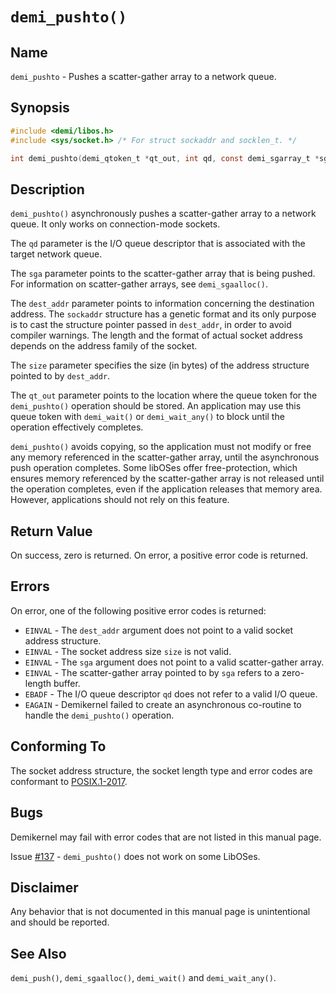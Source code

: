 
# `demi_pushto()`

## Name

`demi_pushto` - Pushes a scatter-gather array to a network queue.

## Synopsis

```c
#include <demi/libos.h>
#include <sys/socket.h> /* For struct sockaddr and socklen_t. */

int demi_pushto(demi_qtoken_t *qt_out, int qd, const demi_sgarray_t *sga, const struct sockaddr *dest_addr, socklen_t size);
```

## Description

`demi_pushto()` asynchronously pushes a scatter-gather array to a network queue. It only works on connection-mode
sockets.

The `qd` parameter is the I/O queue descriptor that is associated with the target network queue.

The `sga` parameter points to the scatter-gather array that is being pushed. For information on scatter-gather arrays,
see `demi_sgaalloc()`.

The `dest_addr` parameter points to information concerning the destination address. The `sockaddr` structure has a
genetic format and its only purpose is to cast the structure pointer passed in `dest_addr`, in order to avoid compiler
warnings. The length and the format of actual socket address depends on the address family of the socket.

The `size` parameter specifies the size (in bytes) of the address structure pointed to by `dest_addr`.

The `qt_out` parameter points to the location where the queue token for the `demi_pushto()` operation should be stored.
An application may use this queue token with `demi_wait()` or `demi_wait_any()` to block until the operation effectively
completes.

`demi_pushto()` avoids copying, so the application must not modify or free any memory referenced in the scatter-gather
array, until the asynchronous push operation completes. Some libOSes offer free-protection, which ensures memory
referenced by the scatter-gather array is not released until the operation completes, even if the application releases
that memory area. However, applications should not rely on this feature.

## Return Value

On success, zero is returned. On error, a positive error code is returned.

## Errors

On error, one of the following positive error codes is returned:

- `EINVAL` - The `dest_addr` argument does not point to a valid socket address structure.
- `EINVAL` - The socket address size `size` is not valid.
- `EINVAL` - The `sga` argument does not point to a valid scatter-gather array.
- `EINVAL` - The scatter-gather array pointed to by `sga` refers to a zero-length buffer.
- `EBADF` - The I/O queue descriptor `qd` does not refer to a valid I/O queue.
- `EAGAIN` - Demikernel failed to create an asynchronous co-routine to handle the `demi_pushto()` operation.

## Conforming To

The socket address structure, the socket length type and error codes are conformant to
[POSIX.1-2017](https://pubs.opengroup.org/onlinepubs/9699919799/nframe.html).

## Bugs

Demikernel may fail with error codes that are not listed in this manual page.

Issue [#137](https://github.com/demikernel/demikernel/issues/137) - `demi_pushto()` does not work on some LibOSes.

## Disclaimer

Any behavior that is not documented in this manual page is unintentional and should be reported.

## See Also

`demi_push()`, `demi_sgaalloc()`, `demi_wait()` and `demi_wait_any()`.
